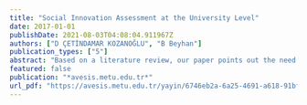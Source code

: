 ```yaml
---
title: "Social Innovation Assessment at the University Level"
date: 2017-01-01
publishDate: 2021-08-03T04:08:04.911967Z
authors: ["D ÇETİNDAMAR KOZANOĞLU", "B Beyhan"]
publication_types: ["5"]
abstract: "Based on a literature review, our paper points out the need for an assessment model that could account social aspect of technological innovations generated in universities. Rather than quantitative metrics, using cases seems an appropriate approach to evaluate social …"
featured: false
publication: "*avesis.metu.edu.tr*"
url_pdf: "https://avesis.metu.edu.tr/yayin/6746eb2a-6a25-4691-a618-91bf54b52969/social-innovation-assessment-at-the-university-level"
---
```


